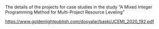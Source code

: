 The details of the projects for case studies in the study “A Mixed Integer Programming Method for Multi-Project Resource Leveling”

https://www.goldenlightpublish.com/dosyalar/baski/JCEMI_2020_192.pdf
